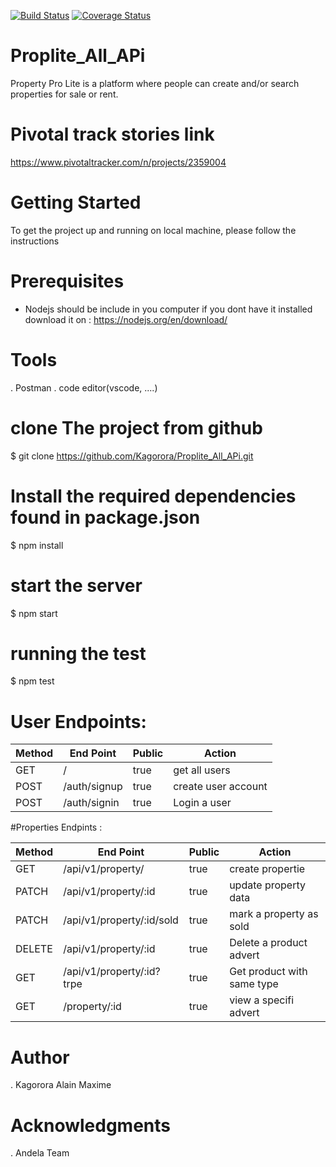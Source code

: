   [![Build Status](https://travis-ci.com/Kagorora/Proplite_All_APi.svg?branch=Develop)](https://travis-ci.com/Kagorora/Proplite_All_APi) [![Coverage Status](https://coveralls.io/repos/github/Kagorora/Proplite_All_APi/badge.svg?branch=bg-resolve-travis-167246647)](https://coveralls.io/github/Kagorora/Proplite_All_APi?branch=bg-resolve-travis-167246647)

# Proplite_All_APi

Property Pro Lite is a platform where people can create and/or search properties for sale or rent. 

# Pivotal track stories link
https://www.pivotaltracker.com/n/projects/2359004


# Getting Started
To get the project up and running on local machine, please follow the instructions

# Prerequisites

- Nodejs should be include in you computer
  if you dont have it installed download it on : https://nodejs.org/en/download/
  
# Tools
. Postman
. code editor(vscode, ....)
  
# clone The project from github
 
$ git clone https://github.com/Kagorora/Proplite_All_APi.git

# Install the required dependencies found in package.json

$ npm install

# start the server

$ npm start

# running the test

$ npm test

# User Endpoints: 

|    Method    |     End Point   |  Public |     Action           |
|--------------|-----------------|---------|----------------------|
|    GET       |        /        |   true  |  get all users       |
|    POST      |   /auth/signup  |   true  |  create user account |
|    POST      |   /auth/signin  |   true  |  Login a user        |

#Properties Endpints : 

|    Method    |     End Point                  |  Public |     Action                   |
|--------------|--------------------------------|---------|------------------------------|
|    GET       |   /api/v1/property/            |   true  |  create propertie            |
|    PATCH     |   /api/v1/property/:id         |   true  |  update property data        |
|    PATCH     |   /api/v1/property/:id/sold    |   true  |  mark a property as sold     |
|    DELETE    |   /api/v1/property/:id         |   true  |  Delete a product advert     |
|    GET       |   /api/v1/property/:id?trpe    |   true  |  Get product with same type  |
|    GET       |   /property/:id                |   true  |  view a specifi advert       |
               

# Author

. Kagorora Alain Maxime

# Acknowledgments

. Andela Team






 





